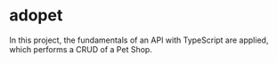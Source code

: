 # adopet

In this project, the fundamentals of an API with TypeScript are applied, which performs a CRUD of a Pet Shop.
